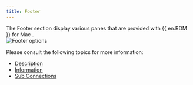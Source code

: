 ```yaml
---
title: Footer
---
```

The Footer section display various panes that are provided with {{ en.RDM }} for Mac .  
![Footer options](https://webdevolutions.azureedge.net/docs/en/rdm/mac/clip10586.png) 

Please consult the following topics for more information:  

* [Description](/rdm/mac/user-interface/footer/description/) 
* [Information](/rdm/mac/user-interface/footer/information/) 
* [Sub Connections](/rdm/mac/user-interface/footer/sub-connections/) 
